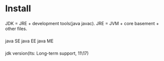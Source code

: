 # Install

###
JDK = JRE + development tools(java javac).
JRE = JVM + core basement + other files.

### 
java SE
java EE
java ME

###
jdk version(lts: Long-term support, 11\17)
